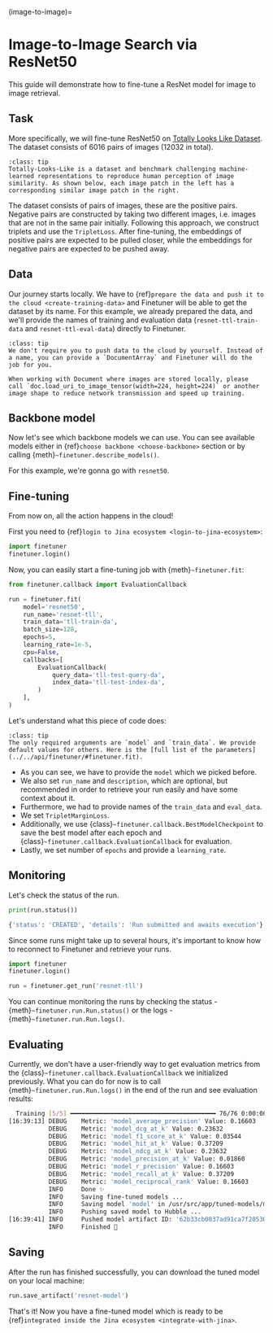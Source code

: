 (image-to-image)=
# Image-to-Image Search via ResNet50

This guide will demonstrate how to fine-tune a ResNet model for image to image retrieval.

## Task
More specifically, we will fine-tune ResNet50 on [Totally Looks Like Dataset](https://sites.google.com/view/totally-looks-like-dataset).
The dataset consists of 6016 pairs of images (12032 in total).


```{admonition} About TTL
:class: tip
Totally-Looks-Like is a dataset and benchmark challenging machine-learned representations to reproduce human perception of image similarity. As shown below, each image patch in the left has a corresponding similar image patch in the right. 
```

The dataset consists of pairs of images, these are the positive pairs. Negative pairs are constructed by taking two different images, i.e. images that are not in the same pair initially. Following this approach, we construct triplets and use the `TripletLoss`.
After fine-tuning, the embeddings of positive pairs are expected to be pulled closer, while the embeddings for negative pairs are expected to be pushed away.


## Data
Our journey starts locally. We have to {ref}`prepare the data and push it to the cloud <create-training-data>` and Finetuner will be able to get the dataset by its name. For this example,
we already prepared the data, and we'll provide the names of training and evaluation data (`resnet-ttl-train-data` and `resnet-ttl-eval-data`) directly to Finetuner.

```{admonition} 
:class: tip
We don't require you to push data to the cloud by yourself. Instead of a name, you can provide a `DocumentArray` and Finetuner will do the job for you.
```

```{important}
When working with Document where images are stored locally, please call `doc.load_uri_to_image_tensor(width=224, height=224)` or another image shape to reduce network transmission and speed up training.
```


## Backbone model
Now let's see which backbone models we can use. You can see available models either in {ref}`choose backbone <choose-backbone>` section or by calling {meth}`~finetuner.describe_models()`.


For this example, we're gonna go with `resnet50`.

## Fine-tuning
From now on, all the action happens in the cloud! 

First you need to {ref}`login to Jina ecosystem <login-to-jina-ecosystem>`:
```python
import finetuner
finetuner.login()
```

Now, you can easily start a fine-tuning job with {meth}`~finetuner.fit`:
```python
from finetuner.callback import EvaluationCallback

run = finetuner.fit(
    model='resnet50',
    run_name='resnet-tll',
    train_data='tll-train-da',
    batch_size=128,
    epochs=5,
    learning_rate=1e-5,
    cpu=False,
    callbacks=[
        EvaluationCallback(
            query_data='tll-test-query-da',
            index_data='tll-test-index-da',
        )
    ],
)
```
Let's understand what this piece of code does:
```{admonition} finetuner.fit parameters
:class: tip
The only required arguments are `model` and `train_data`. We provide default values for others. Here is the [full list of the parameters](../../api/finetuner/#finetuner.fit). 
```
* As you can see, we have to provide the `model` which we picked before.
* We also set `run_name` and `description`, which are optional,
but recommended in order to retrieve your run easily and have some context about it.
* Furthermore, we had to provide names of the `train_data` and `eval_data`.
* We set `TripletMarginLoss`.
* Additionally, we use {class}`~finetuner.callback.BestModelCheckpoint` to save the best model after each epoch and {class}`~finetuner.callback.EvaluationCallback` for evaluation.
* Lastly, we set number of `epochs` and provide a `learning_rate`.


## Monitoring

Let's check the status of the run.
```python
print(run.status())
```

```bash
{'status': 'CREATED', 'details': 'Run submitted and awaits execution'}
```

Since some runs might take up to several hours, it's important to know how to reconnect to Finetuner and retrieve your runs.

```python
import finetuner
finetuner.login()

run = finetuner.get_run('resnet-tll')
```

You can continue monitoring the runs by checking the status - {meth}`~finetuner.run.Run.status()` or the logs - {meth}`~finetuner.run.Run.logs()`. 

## Evaluating
Currently, we don't have a user-friendly way to get evaluation metrics from the {class}`~finetuner.callback.EvaluationCallback` we initialized previously.
What you can do for now is to call {meth}`~finetuner.run.Run.logs()` in the end of the run and see evaluation results:

```bash
  Training [5/5] ━━━━━━━━━━━━━━━━━━━━━━━━━━━━━━━━━━━━━━━━ 76/76 0:00:00 0:03:15 • loss: 0.003
[16:39:13] DEBUG    Metric: 'model_average_precision' Value: 0.16603                                     __main__.py:202
           DEBUG    Metric: 'model_dcg_at_k' Value: 0.23632                                              __main__.py:202
           DEBUG    Metric: 'model_f1_score_at_k' Value: 0.03544                                         __main__.py:202
           DEBUG    Metric: 'model_hit_at_k' Value: 0.37209                                              __main__.py:202
           DEBUG    Metric: 'model_ndcg_at_k' Value: 0.23632                                             __main__.py:202
           DEBUG    Metric: 'model_precision_at_k' Value: 0.01860                                        __main__.py:202
           DEBUG    Metric: 'model_r_precision' Value: 0.16603                                           __main__.py:202
           DEBUG    Metric: 'model_recall_at_k' Value: 0.37209                                           __main__.py:202
           DEBUG    Metric: 'model_reciprocal_rank' Value: 0.16603                                       __main__.py:202
           INFO     Done ✨                                                                              __main__.py:204
           INFO     Saving fine-tuned models ...                                                         __main__.py:207
           INFO     Saving model 'model' in /usr/src/app/tuned-models/model ...                          __main__.py:218
           INFO     Pushing saved model to Hubble ...                                                    __main__.py:225
[16:39:41] INFO     Pushed model artifact ID: '62b33cb0037ad91ca7f20530'                                 __main__.py:231
           INFO     Finished 🚀                                                                          __main__.py:233                           __main__.py:248
```

## Saving

After the run has finished successfully, you can download the tuned model on your local machine:
```python
run.save_artifact('resnet-model')
```
That's it! Now you have a fine-tuned model which is ready to be {ref}`integrated inside the Jina ecosystem <integrate-with-jina>`.